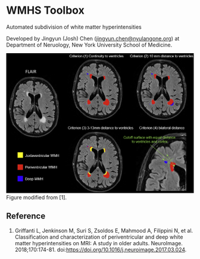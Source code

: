 # WMHS Toolbox
Automated subdivision of white matter hyperintensities

Developed by Jingyun (Josh) Chen (jingyun.chen@nyulangone.org) at Department of Neruology, New York University School of Medicine.

![Segmentation Methods](docs/methods.png)
Figure modified from [1].

## Reference

1.	Griffanti L, Jenkinson M, Suri S, Zsoldos E, Mahmood A, Filippini N, et al. Classification and characterization of periventricular and deep white matter hyperintensities on MRI: A study in older adults. NeuroImage. 2018;170:174-81. doi:https://doi.org/10.1016/j.neuroimage.2017.03.024.
